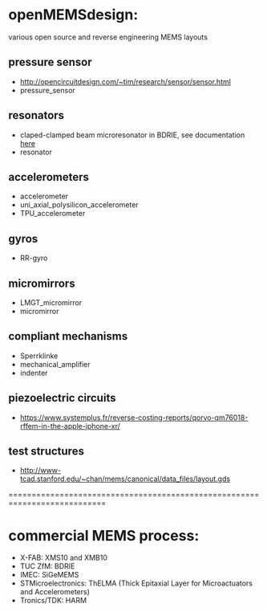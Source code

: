 # openMEMSdesign: 
various open source and reverse engineering MEMS layouts

## pressure sensor
* http://opencircuitdesign.com/~tim/research/sensor/sensor.html
* pressure_sensor

## resonators
* claped-clamped beam microresonator in BDRIE, see documentation [here](microresonator_in_BDRIE/readme.txt)
* resonator

## accelerometers
* accelerometer
* uni_axial_polysilicon_accelerometer
* TPU_accelerometer

## gyros
* RR-gyro

## micromirrors
* LMGT_micromirror
* micromirror

## compliant mechanisms
* Sperrklinke
* mechanical_amplifier
* indenter

## piezoelectric circuits
* https://www.systemplus.fr/reverse-costing-reports/qorvo-qm76018-rffem-in-the-apple-iphone-xr/

## test structures
* http://www-tcad.stanford.edu/~chan/mems/canonical/data_files/layout.gds

===========================================================================

# commercial MEMS process:
* X-FAB: XMS10 and XMB10
* TUC ZfM: BDRIE
* IMEC: SiGeMEMS
* STMicroelectronics: ThELMA (Thick Epitaxial Layer for Microactuators and Accelerometers)
* Tronics/TDK: HARM
